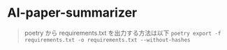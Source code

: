 # AI-paper-summarizer

> poetry から requirements.txt を出力する方法は以下
> `poetry export -f requirements.txt -o requirements.txt --without-hashes`
